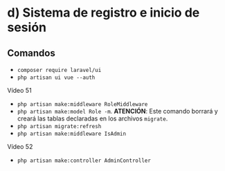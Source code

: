 # d) Sistema de registro e inicio de sesión

## Comandos
- `composer require laravel/ui `
- `php artisan ui vue --auth`

Vídeo 51
- `php artisan make:middleware RoleMiddleware`
- `php artisan make:model Role -m`. **ATENCIÓN**: Este comando borrará y creará las tablas declaradas en los archivos `migrate`.
- `php artisan migrate:refresh`
- `php artisan make:middleware IsAdmin`

Vídeo 52
- `php artisan make:controller AdminController`